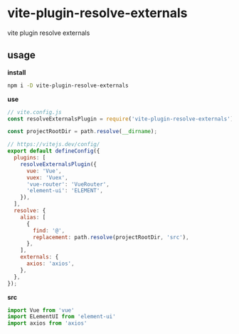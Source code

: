 # vite-plugin-resolve-externals
vite plugin resolve externals

## usage
**install**
```bash
npm i -D vite-plugin-resolve-externals
```
**use**
```js
// vite.config.js
const resolveExternalsPlugin = require('vite-plugin-resolve-externals');

const projectRootDir = path.resolve(__dirname);

// https://vitejs.dev/config/
export default defineConfig({
  plugins: [
    resolveExternalsPlugin({
      vue: 'Vue',
      vuex: 'Vuex',
      'vue-router': 'VueRouter',
      'element-ui': 'ELEMENT',
    }),
  ],
  resolve: {
    alias: [
      {
        find: '@',
        replacement: path.resolve(projectRootDir, 'src'),
      },
    ],
    externals: {
      axios: 'axios',
    },
  },
});
```
**src**
```js
import Vue from 'vue'
import ELementUI from 'element-ui'
import axios from 'axios'
```